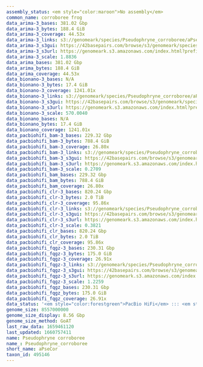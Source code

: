 ```yaml
---
assembly_status: <em style="color:maroon">No assembly</em>
common_name: corroboree frog
data_arima-3_bases: 381.02 Gbp
data_arima-3_bytes: 188.4 GiB
data_arima-3_coverage: 44.53x
data_arima-3_links: s3://genomeark/species/Pseudophryne_corroboree/aPseCor3/genomic_data/arima/<br>
data_arima-3_s3gui: https://42basepairs.com/browse/s3/genomeark/species/Pseudophryne_corroboree/aPseCor3/genomic_data/arima/
data_arima-3_s3url: https://genomeark.s3.amazonaws.com/index.html?prefix=species/Pseudophryne_corroboree/aPseCor3/genomic_data/arima/
data_arima-3_scale: 1.8836
data_arima_bases: 381.02 Gbp
data_arima_bytes: 188.4 GiB
data_arima_coverage: 44.53x
data_bionano-3_bases: N/A
data_bionano-3_bytes: 17.4 GiB
data_bionano-3_coverage: 1241.01x
data_bionano-3_links: s3://genomeark/species/Pseudophryne_corroboree/aPseCor3/genomic_data/bionano/<br>
data_bionano-3_s3gui: https://42basepairs.com/browse/s3/genomeark/species/Pseudophryne_corroboree/aPseCor3/genomic_data/bionano/
data_bionano-3_s3url: https://genomeark.s3.amazonaws.com/index.html?prefix=species/Pseudophryne_corroboree/aPseCor3/genomic_data/bionano/
data_bionano-3_scale: 570.0040
data_bionano_bases: N/A
data_bionano_bytes: 17.4 GiB
data_bionano_coverage: 1241.01x
data_pacbiohifi_bam-3_bases: 229.32 Gbp
data_pacbiohifi_bam-3_bytes: 788.4 GiB
data_pacbiohifi_bam-3_coverage: 26.80x
data_pacbiohifi_bam-3_links: s3://genomeark/species/Pseudophryne_corroboree/aPseCor3/genomic_data/pacbio_hifi/<br>
data_pacbiohifi_bam-3_s3gui: https://42basepairs.com/browse/s3/genomeark/species/Pseudophryne_corroboree/aPseCor3/genomic_data/pacbio_hifi/
data_pacbiohifi_bam-3_s3url: https://genomeark.s3.amazonaws.com/index.html?prefix=species/Pseudophryne_corroboree/aPseCor3/genomic_data/pacbio_hifi/
data_pacbiohifi_bam-3_scale: 0.2709
data_pacbiohifi_bam_bases: 229.32 Gbp
data_pacbiohifi_bam_bytes: 788.4 GiB
data_pacbiohifi_bam_coverage: 26.80x
data_pacbiohifi_clr-3_bases: 820.24 Gbp
data_pacbiohifi_clr-3_bytes: 2.0 TiB
data_pacbiohifi_clr-3_coverage: 95.86x
data_pacbiohifi_clr-3_links: s3://genomeark/species/Pseudophryne_corroboree/aPseCor3/genomic_data/pacbio_hifi/<br>
data_pacbiohifi_clr-3_s3gui: https://42basepairs.com/browse/s3/genomeark/species/Pseudophryne_corroboree/aPseCor3/genomic_data/pacbio_hifi/
data_pacbiohifi_clr-3_s3url: https://genomeark.s3.amazonaws.com/index.html?prefix=species/Pseudophryne_corroboree/aPseCor3/genomic_data/pacbio_hifi/
data_pacbiohifi_clr-3_scale: 0.3821
data_pacbiohifi_clr_bases: 820.24 Gbp
data_pacbiohifi_clr_bytes: 2.0 TiB
data_pacbiohifi_clr_coverage: 95.86x
data_pacbiohifi_fqgz-3_bases: 230.31 Gbp
data_pacbiohifi_fqgz-3_bytes: 175.0 GiB
data_pacbiohifi_fqgz-3_coverage: 26.91x
data_pacbiohifi_fqgz-3_links: s3://genomeark/species/Pseudophryne_corroboree/aPseCor3/genomic_data/pacbio_hifi/<br>
data_pacbiohifi_fqgz-3_s3gui: https://42basepairs.com/browse/s3/genomeark/species/Pseudophryne_corroboree/aPseCor3/genomic_data/pacbio_hifi/
data_pacbiohifi_fqgz-3_s3url: https://genomeark.s3.amazonaws.com/index.html?prefix=species/Pseudophryne_corroboree/aPseCor3/genomic_data/pacbio_hifi/
data_pacbiohifi_fqgz-3_scale: 1.2259
data_pacbiohifi_fqgz_bases: 230.31 Gbp
data_pacbiohifi_fqgz_bytes: 175.0 GiB
data_pacbiohifi_fqgz_coverage: 26.91x
data_status: '<em style="color:forestgreen">PacBio HiFi</em> ::: <em style="color:forestgreen">Arima</em>'
genome_size: 8557000000
genome_size_display: 8.56 Gbp
genome_size_method: GoAT
last_raw_data: 1659461120
last_updated: 1660757411
name: Pseudophryne corroboree
name_: Pseudophryne_corroboree
short_name: aPseCor
taxon_id: 495146
---
```

